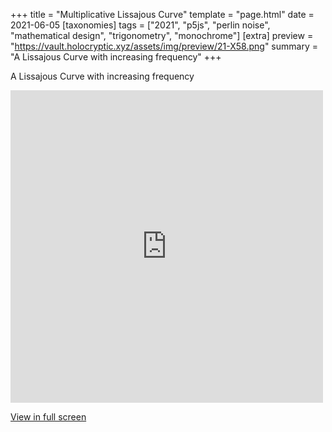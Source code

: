 +++
title = "Multiplicative Lissajous Curve"
template = "page.html"
date = 2021-06-05
[taxonomies]
tags = ["2021", "p5js", "perlin noise", "mathematical design", "trigonometry", "monochrome"]
[extra]
preview = "https://vault.holocryptic.xyz/assets/img/preview/21-X58.png"
summary = "A Lissajous Curve with increasing frequency"
+++

A Lissajous Curve with increasing frequency

<embed
type="text/html"
src="https://vault.holocryptic.xyz/src/2021/21-X58"
width="500"
height="500"
/>

<a target=_blank href="https://vault.holocryptic.xyz/src/2021/21-X58">View in full screen</a>